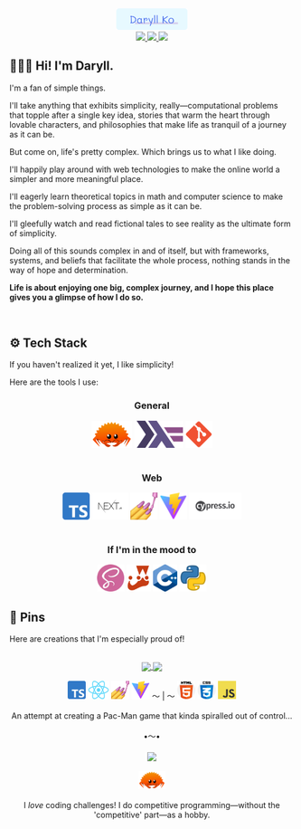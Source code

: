 <div align="center">
  <img src="images/logo.png" width="25%">
</div>

<div align="center">
  <a href="https://twitter.com/daryll_ko" target="_blank" rel="noopener noreferrer">
    <img src="https://img.shields.io/static/v1?label=&logo=twitter&message=Twitter&labelColor=262A33&color=262A33">
  </a>
  <a href="https://www.linkedin.com/in/daryll-ko" target="_blank" rel="noopener noreferrer">
    <img src="https://img.shields.io/static/v1?label=&logo=linkedin&message=LinkedIn&labelColor=262A33&color=262A33">
  </a>
  <a href="https://anilist.co/user/daryll" target="_blank" rel="noopener noreferrer">
    <img src="https://img.shields.io/static/v1?label=&logo=anilist&message=AniList&labelColor=262A33&color=262A33">
  </a>
</div>

## 🙍🏻‍♂️ Hi! I'm Daryll.

I'm a fan of simple things.

I'll take anything that exhibits simplicity, really—computational problems that topple after a single key idea, stories that warm the heart through lovable characters, and philosophies that make life as tranquil of a journey as it can be.

But come on, life's pretty complex. Which brings us to what I like doing.

I'll happily play around with web technologies to make the online world a simpler and more meaningful place.

I'll eagerly learn theoretical topics in math and computer science to make the problem-solving process as simple as it can be.

I'll gleefully watch and read fictional tales to see reality as the ultimate form of simplicity.

Doing all of this sounds complex in and of itself, but with frameworks, systems, and beliefs that facilitate the whole process, nothing stands in the way of hope and determination.

**Life is about enjoying one big, complex journey, and I hope this place gives you a glimpse of how I do so.**

<br>

## ⚙️ Tech Stack

If you haven't realized it yet, I like simplicity!

Here are the tools I use:

<div align="center">
  <h3>General</h3>
  <img src="./images/rust.png" alt="Rust" style="height: 3rem;">
  <img src="./images/haskell.webp" alt="Haskell" style="height: 3rem;">
  <img src="./images/git.png" alt="Git" style="height: 3rem;">
</div>

<br>

<div align="center">
  <h3>Web</h3>
  <img src="./images/ts.webp" alt="TypeScript" style="height: 3rem;">
  <img src="./images/next.webp" alt="Next" style="height: 3rem;">
  <img src="./images/styled-components.webp" alt="styled-components" style="height: 3rem;">
  <img src="./images/vite.svg" alt="Vite" style="height: 3rem;">
  <img src="./images/cypress.png" alt="Cypress" style="height: 3rem;">
</div>

<br>

<div align="center">
  <h3>If I'm in the mood to</h3>
  <img src="./images/sass.webp" alt="Sass" style="height: 3rem;">
  <img src="./images/jest.png" alt="Jest" style="height: 3rem;">
  <img src="./images/c++.webp" alt="C++" style="height: 3rem;">
  <img src="./images/python.webp" alt="Python" style="height: 3rem;">
</div>

## 📌 Pins

Here are creations that I'm especially proud of!

<div align="center">
  <br>
  <a href="https://github.com/daryll-ko/poke-man">
    <img align="center" src="https://github-readme-stats.vercel.app/api/pin/?username=daryll-ko&repo=poke-man&bg_color=0,650DD9,7B1DC9,9127BE,A42FB1,B536A2,C33C92,CF3F7B,DC4767,E94949,F45115&hide_border=true&text_color=DEFFCA&title_color=DEFFCA&icon_color=DEFFCA&border_radius=1em" />
  </a>
  <a href="https://github.com/daryll-ko/poke-man-v1">
    <img align="center" src="https://github-readme-stats.vercel.app/api/pin/?username=daryll-ko&repo=poke-man-v1&bg_color=0,650DD9,7B1DC9,9127BE,A42FB1,B536A2,C33C92,CF3F7B,DC4767,E94949,F45115&hide_border=true&text_color=DEFFCA&title_color=DEFFCA&icon_color=DEFFCA&border_radius=1em" />
  </a>
  <br>
  <br>
  <div align="center">
    <img src="./images/ts.webp" alt="TypeScript" style="height: 2rem;">
    <img src="./images/react.webp" alt="React" style="height: 2rem;">
    <img src="./images/styled-components.webp" alt="styled-components" style="height: 2rem;">
    <img src="./images/vite.svg" alt="Vite" style="height: 2rem;">
    〜 | 〜
    <img src="./images/html.webp" alt="HTML" style="height: 2rem;">
    <img src="./images/css.webp" alt="CSS" style="height: 2rem;">
    <img src="./images/js.webp" alt="JavaScript" style="height: 2rem;">
  </div>
  <br>
  An attempt at creating a Pac-Man game that kinda spiralled out of control...
  <br>
  <br>
  •〜•
  <br>
  <br>
  <a href="https://github.com/daryll-ko/rec-prog">
    <img align="center" src="https://github-readme-stats.vercel.app/api/pin/?username=daryll-ko&repo=rec-prog&bg_color=0,002a94,0048bd,0068d6,0084db,00a1d6,00babd,00d192,00eb62,00ff08&hide_border=true&text_color=DEFFCA&title_color=DEFFCA&icon_color=DEFFCA&border_radius=1em" />
  </a>
  <br>
  <br>
  <div align="center">
    <img src="./images/rust.png" alt="Rust" style="height: 2rem;">
  </div>
  <br>
  I <i>love</i> coding challenges! I do competitive programming—without the 'competitive' part—as a hobby.
</div>
